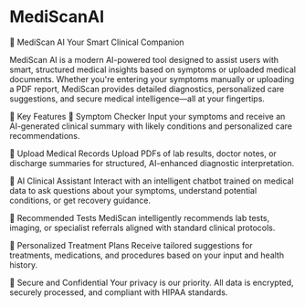 # MediScanAI

🧠 MediScan AI
Your Smart Clinical Companion

MediScan AI is a modern AI-powered tool designed to assist users with smart, structured medical insights based on symptoms or uploaded medical documents. Whether you're entering your symptoms manually or uploading a PDF report, MediScan provides detailed diagnostics, personalized care suggestions, and secure medical intelligence—all at your fingertips.

🌟 Key Features
🤖 Symptom Checker
Input your symptoms and receive an AI-generated clinical summary with likely conditions and personalized care recommendations.

📄 Upload Medical Records
Upload PDFs of lab results, doctor notes, or discharge summaries for structured, AI-enhanced diagnostic interpretation.

💬 AI Clinical Assistant
Interact with an intelligent chatbot trained on medical data to ask questions about your symptoms, understand potential conditions, or get recovery guidance.

🧪 Recommended Tests
MediScan intelligently recommends lab tests, imaging, or specialist referrals aligned with standard clinical protocols.

💊 Personalized Treatment Plans
Receive tailored suggestions for treatments, medications, and procedures based on your input and health history.

🔐 Secure and Confidential
Your privacy is our priority. All data is encrypted, securely processed, and compliant with HIPAA standards.
